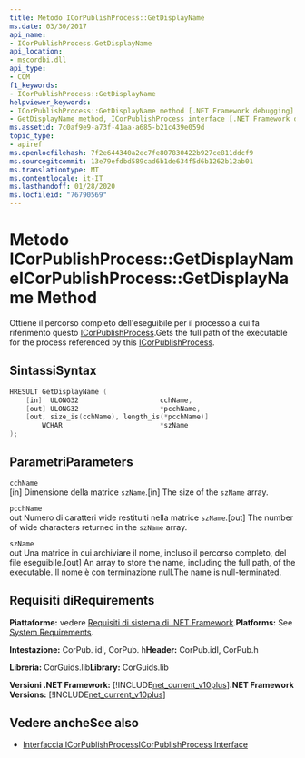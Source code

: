 ```yaml
---
title: Metodo ICorPublishProcess::GetDisplayName
ms.date: 03/30/2017
api_name:
- ICorPublishProcess.GetDisplayName
api_location:
- mscordbi.dll
api_type:
- COM
f1_keywords:
- ICorPublishProcess::GetDisplayName
helpviewer_keywords:
- ICorPublishProcess::GetDisplayName method [.NET Framework debugging]
- GetDisplayName method, ICorPublishProcess interface [.NET Framework debugging]
ms.assetid: 7c0af9e9-a73f-41aa-a685-b21c439e059d
topic_type:
- apiref
ms.openlocfilehash: 7f2e644340a2ec7fe807830422b927ce811ddcf9
ms.sourcegitcommit: 13e79efdbd589cad6b1de634f5d6b1262b12ab01
ms.translationtype: MT
ms.contentlocale: it-IT
ms.lasthandoff: 01/28/2020
ms.locfileid: "76790569"
---
```

# <a name="icorpublishprocessgetdisplayname-method"></a><span data-ttu-id="3f5bf-102">Metodo ICorPublishProcess::GetDisplayName</span><span class="sxs-lookup"><span data-stu-id="3f5bf-102">ICorPublishProcess::GetDisplayName Method</span></span>
<span data-ttu-id="3f5bf-103">Ottiene il percorso completo dell'eseguibile per il processo a cui fa riferimento questo [ICorPublishProcess](icorpublishprocess-interface.md).</span><span class="sxs-lookup"><span data-stu-id="3f5bf-103">Gets the full path of the executable for the process referenced by this [ICorPublishProcess](icorpublishprocess-interface.md).</span></span>  
  
## <a name="syntax"></a><span data-ttu-id="3f5bf-104">Sintassi</span><span class="sxs-lookup"><span data-stu-id="3f5bf-104">Syntax</span></span>  
  
```cpp  
HRESULT GetDisplayName (  
    [in]  ULONG32                    cchName,   
    [out] ULONG32                    *pcchName,  
    [out, size_is(cchName), length_is(*pcchName)]   
        WCHAR                        *szName  
);  
```  
  
## <a name="parameters"></a><span data-ttu-id="3f5bf-105">Parametri</span><span class="sxs-lookup"><span data-stu-id="3f5bf-105">Parameters</span></span>  
 `cchName`  
 <span data-ttu-id="3f5bf-106">[in] Dimensione della matrice `szName`.</span><span class="sxs-lookup"><span data-stu-id="3f5bf-106">[in] The size of the `szName` array.</span></span>  
  
 `pcchName`  
 <span data-ttu-id="3f5bf-107">out Numero di caratteri wide restituiti nella matrice `szName`.</span><span class="sxs-lookup"><span data-stu-id="3f5bf-107">[out] The number of wide characters returned in the `szName` array.</span></span>  
  
 `szName`  
 <span data-ttu-id="3f5bf-108">out Una matrice in cui archiviare il nome, incluso il percorso completo, del file eseguibile.</span><span class="sxs-lookup"><span data-stu-id="3f5bf-108">[out] An array to store the name, including the full path, of the executable.</span></span> <span data-ttu-id="3f5bf-109">Il nome è con terminazione null.</span><span class="sxs-lookup"><span data-stu-id="3f5bf-109">The name is null-terminated.</span></span>  
  
## <a name="requirements"></a><span data-ttu-id="3f5bf-110">Requisiti di</span><span class="sxs-lookup"><span data-stu-id="3f5bf-110">Requirements</span></span>  
 <span data-ttu-id="3f5bf-111">**Piattaforme:** vedere [Requisiti di sistema di .NET Framework](../../../../docs/framework/get-started/system-requirements.md).</span><span class="sxs-lookup"><span data-stu-id="3f5bf-111">**Platforms:** See [System Requirements](../../../../docs/framework/get-started/system-requirements.md).</span></span>  
  
 <span data-ttu-id="3f5bf-112">**Intestazione:** CorPub. idl, CorPub. h</span><span class="sxs-lookup"><span data-stu-id="3f5bf-112">**Header:** CorPub.idl, CorPub.h</span></span>  
  
 <span data-ttu-id="3f5bf-113">**Libreria:** CorGuids.lib</span><span class="sxs-lookup"><span data-stu-id="3f5bf-113">**Library:** CorGuids.lib</span></span>  
  
 <span data-ttu-id="3f5bf-114">**Versioni .NET Framework:** [!INCLUDE[net_current_v10plus](../../../../includes/net-current-v10plus-md.md)]</span><span class="sxs-lookup"><span data-stu-id="3f5bf-114">**.NET Framework Versions:** [!INCLUDE[net_current_v10plus](../../../../includes/net-current-v10plus-md.md)]</span></span>  
  
## <a name="see-also"></a><span data-ttu-id="3f5bf-115">Vedere anche</span><span class="sxs-lookup"><span data-stu-id="3f5bf-115">See also</span></span>

- [<span data-ttu-id="3f5bf-116">Interfaccia ICorPublishProcess</span><span class="sxs-lookup"><span data-stu-id="3f5bf-116">ICorPublishProcess Interface</span></span>](icorpublishprocess-interface.md)
